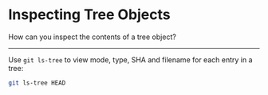 # Inspecting Tree Objects

How can you inspect the contents of a tree object?

---

Use `git ls-tree` to view mode, type, SHA and filename for each entry in a tree:

```bash
git ls-tree HEAD
```

